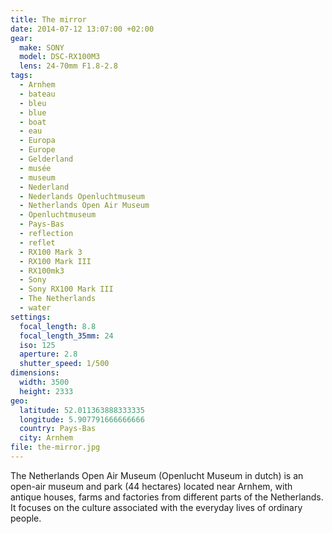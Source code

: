 ```yaml
---
title: The mirror
date: 2014-07-12 13:07:00 +02:00
gear:
  make: SONY
  model: DSC-RX100M3
  lens: 24-70mm F1.8-2.8
tags:
  - Arnhem
  - bateau
  - bleu
  - blue
  - boat
  - eau
  - Europa
  - Europe
  - Gelderland
  - musée
  - museum
  - Nederland
  - Nederlands Openluchtmuseum
  - Netherlands Open Air Museum
  - Openluchtmuseum
  - Pays-Bas
  - reflection
  - reflet
  - RX100 Mark 3
  - RX100 Mark III
  - RX100mk3
  - Sony
  - Sony RX100 Mark III
  - The Netherlands
  - water
settings:
  focal_length: 8.8
  focal_length_35mm: 24
  iso: 125
  aperture: 2.8
  shutter_speed: 1/500
dimensions:
  width: 3500
  height: 2333
geo:
  latitude: 52.011363888333335
  longitude: 5.907791666666666
  country: Pays-Bas
  city: Arnhem
file: the-mirror.jpg
---
```


The Netherlands Open Air Museum (Openlucht Museum in dutch) is an open-air museum and park (44 hectares) located near Arnhem, with antique houses, farms and factories from different parts of the Netherlands. It focuses on the culture associated with the everyday lives of ordinary people.
